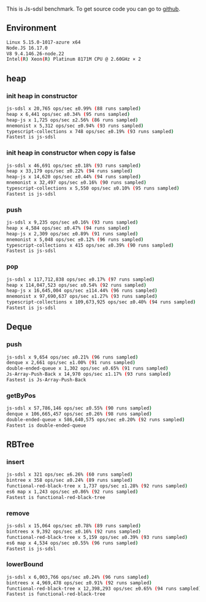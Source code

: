 This is Js-sdsl benchmark. To get source code you can go to [github](https://github.com/js-sdsl/benchmark).

## Environment

```bash
Linux 5.15.0-1017-azure x64
Node.JS 16.17.0
V8 9.4.146.26-node.22
Intel(R) Xeon(R) Platinum 8171M CPU @ 2.60GHz × 2
```

## heap

### init heap in constructor

```bash
js-sdsl x 20,765 ops/sec ±0.99% (88 runs sampled)
heap x 6,441 ops/sec ±0.34% (95 runs sampled)
heap-js x 1,725 ops/sec ±2.56% (86 runs sampled)
mnemonist x 5,312 ops/sec ±0.94% (93 runs sampled)
typescript-collections x 748 ops/sec ±0.19% (93 runs sampled)
Fastest is js-sdsl
```

### init heap in constructor when copy is false

```bash
js-sdsl x 46,691 ops/sec ±0.18% (93 runs sampled)
heap x 33,179 ops/sec ±0.22% (94 runs sampled)
heap-js x 14,620 ops/sec ±0.44% (94 runs sampled)
mnemonist x 32,497 ops/sec ±0.16% (90 runs sampled)
typescript-collections x 5,550 ops/sec ±0.10% (95 runs sampled)
Fastest is js-sdsl
```

### push

```bash
js-sdsl x 9,235 ops/sec ±0.16% (93 runs sampled)
heap x 4,584 ops/sec ±0.47% (94 runs sampled)
heap-js x 2,309 ops/sec ±0.89% (91 runs sampled)
mnemonist x 5,048 ops/sec ±0.12% (96 runs sampled)
typescript-collections x 415 ops/sec ±0.39% (90 runs sampled)
Fastest is js-sdsl
```

### pop

```bash
js-sdsl x 117,712,838 ops/sec ±0.17% (97 runs sampled)
heap x 114,047,523 ops/sec ±0.54% (92 runs sampled)
heap-js x 16,645,004 ops/sec ±114.44% (96 runs sampled)
mnemonist x 97,690,637 ops/sec ±1.27% (93 runs sampled)
typescript-collections x 109,673,925 ops/sec ±0.40% (94 runs sampled)
Fastest is js-sdsl
```

## Deque

### push

```bash
js-sdsl x 9,654 ops/sec ±0.21% (96 runs sampled)
denque x 2,661 ops/sec ±1.00% (91 runs sampled)
double-ended-queue x 1,302 ops/sec ±0.65% (91 runs sampled)
Js-Array-Push-Back x 14,970 ops/sec ±1.17% (93 runs sampled)
Fastest is Js-Array-Push-Back
```

### getByPos

```bash
js-sdsl x 57,786,146 ops/sec ±0.55% (90 runs sampled)
denque x 106,665,457 ops/sec ±0.26% (98 runs sampled)
double-ended-queue x 586,640,575 ops/sec ±0.20% (92 runs sampled)
Fastest is double-ended-queue
```

## RBTree

### insert

```bash
js-sdsl x 321 ops/sec ±6.26% (60 runs sampled)
bintree x 358 ops/sec ±0.24% (89 runs sampled)
functional-red-black-tree x 1,737 ops/sec ±1.28% (92 runs sampled)
es6 map x 1,243 ops/sec ±0.86% (92 runs sampled)
Fastest is functional-red-black-tree
```

### remove

```bash
js-sdsl x 15,064 ops/sec ±0.78% (89 runs sampled)
bintrees x 9,392 ops/sec ±0.16% (92 runs sampled)
functional-red-black-tree x 5,159 ops/sec ±0.39% (93 runs sampled)
es6 map x 4,534 ops/sec ±0.55% (96 runs sampled)
Fastest is js-sdsl
```

### lowerBound

```bash
js-sdsl x 6,003,766 ops/sec ±0.24% (96 runs sampled)
bintrees x 4,969,478 ops/sec ±0.91% (92 runs sampled)
functional-red-black-tree x 12,398,293 ops/sec ±0.65% (94 runs sampled)
Fastest is functional-red-black-tree
```
